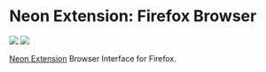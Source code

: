 # Neon Extension: Firefox Browser

[![](https://img.shields.io/travis/NeApp/neon-extension-browser-firefox/master.svg)](https://travis-ci.org/NeApp/neon-extension-browser-firefox) ![](https://img.shields.io/github/license/NeApp/neon-extension-browser-firefox.svg)

[Neon Extension](https://github.com/NeApp/neon-extension) Browser Interface for Firefox.
